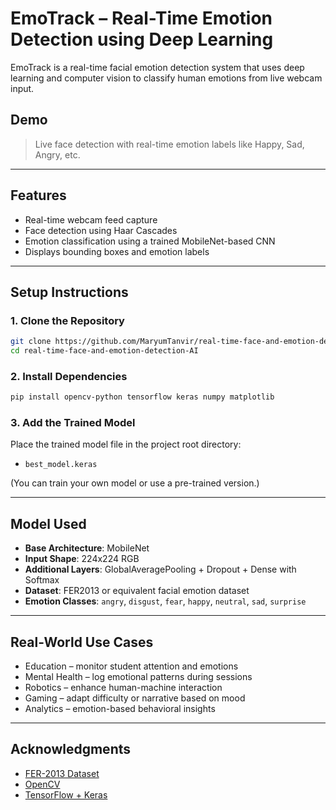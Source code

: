 # EmoTrack – Real-Time Emotion Detection using Deep Learning

EmoTrack is a real-time facial emotion detection system that uses deep learning and computer vision to classify human emotions from live webcam input.

## Demo
> Live face detection with real-time emotion labels like Happy, Sad, Angry, etc.

---

## Features

- Real-time webcam feed capture  
- Face detection using Haar Cascades  
- Emotion classification using a trained MobileNet-based CNN  
- Displays bounding boxes and emotion labels  

---

## Setup Instructions

### 1. Clone the Repository

```bash
git clone https://github.com/MaryumTanvir/real-time-face-and-emotion-detection-AI.git
cd real-time-face-and-emotion-detection-AI
```

### 2. Install Dependencies

```bash
pip install opencv-python tensorflow keras numpy matplotlib
```

### 3. Add the Trained Model

Place the trained model file in the project root directory:

* `best_model.keras` 

(You can train your own model or use a pre-trained version.)

---

## Model Used

* **Base Architecture**: MobileNet 
* **Input Shape**: 224x224 RGB  
* **Additional Layers**: GlobalAveragePooling + Dropout + Dense with Softmax  
* **Dataset**: FER2013 or equivalent facial emotion dataset  
* **Emotion Classes**: `angry`, `disgust`, `fear`, `happy`, `neutral`, `sad`, `surprise`  

---

## Real-World Use Cases

* Education – monitor student attention and emotions  
* Mental Health – log emotional patterns during sessions  
* Robotics – enhance human-machine interaction  
* Gaming – adapt difficulty or narrative based on mood  
* Analytics – emotion-based behavioral insights  

---

## Acknowledgments

* [FER-2013 Dataset](https://www.kaggle.com/datasets/msambare/fer2013)  
* [OpenCV](https://opencv.org/)  
* [TensorFlow + Keras](https://www.tensorflow.org/)
